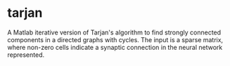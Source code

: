 tarjan
======

A Matlab iterative version of Tarjan's algorithm to find strongly connected components in a directed graphs with cycles. The input is a sparse matrix, where non-zero cells indicate a synaptic connection in the neural network represented.
